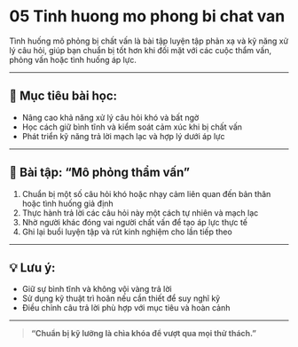 # 05 Tinh huong mo phong bi chat van

Tình huống mô phỏng bị chất vấn là bài tập luyện tập phản xạ và kỹ năng xử lý câu hỏi, giúp bạn chuẩn bị tốt hơn khi đối mặt với các cuộc thẩm vấn, phỏng vấn hoặc tình huống áp lực.

---

## 🧠 Mục tiêu bài học:
- Nâng cao khả năng xử lý câu hỏi khó và bất ngờ
- Học cách giữ bình tĩnh và kiểm soát cảm xúc khi bị chất vấn
- Phát triển kỹ năng trả lời mạch lạc và hợp lý dưới áp lực

---

## 🧪 Bài tập: “Mô phỏng thẩm vấn”
1. Chuẩn bị một số câu hỏi khó hoặc nhạy cảm liên quan đến bản thân hoặc tình huống giả định
2. Thực hành trả lời các câu hỏi này một cách tự nhiên và mạch lạc
3. Nhờ người khác đóng vai người chất vấn để tạo áp lực thực tế
4. Ghi lại buổi luyện tập và rút kinh nghiệm cho lần tiếp theo

---

## 💡 Lưu ý:
- Giữ sự bình tĩnh và không vội vàng trả lời
- Sử dụng kỹ thuật trì hoãn nếu cần thiết để suy nghĩ kỹ
- Điều chỉnh câu trả lời phù hợp với mục tiêu và hoàn cảnh

---

> **“Chuẩn bị kỹ lưỡng là chìa khóa để vượt qua mọi thử thách.”**
